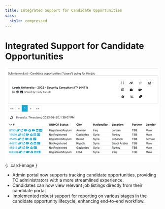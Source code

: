 ```yaml
---
title: Integrated Support for Candidate Opportunities
sass:
  style: compressed
---
```



<style>
.card-image {
  max-width: 100%;
  box-shadow: 0 2px 4px rgba(0, 0, 0, 0.1);
  border-radius: 8px;
}
</style>

# Integrated Support for Candidate Opportunities

![Candidate Opportunities](./../assets/images/v210/CandidateOpportunities.png){: .card-image }

- Admin portal now supports tracking candidate opportunities, providing TC administrators with a more streamlined
  experience.
- Candidates can now view relevant job listings directly from their candidate portal.
- Implemented robust support for reporting on various stages in the candidate opportunity lifecycle, enhancing
  end-to-end workflow.


